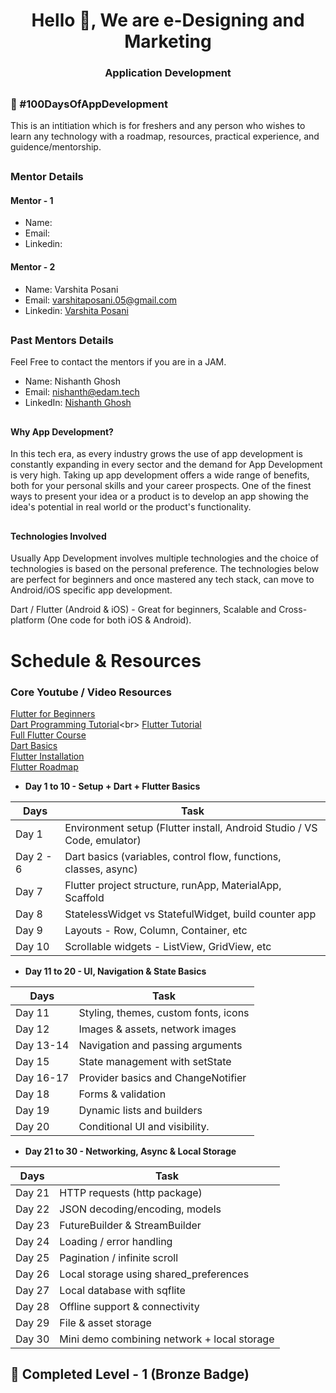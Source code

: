 <h1 align="center">Hello 👋, We are e-Designing and Marketing </h1>
<h3 align="center">Application Development</h3>

## <h3> 💯 #100DaysOfAppDevelopment </h3>
<p> This is an intitiation which is for freshers and any person who wishes to learn any technology with a roadmap, resources, practical experience, and guidence/mentorship. </p>

## <h3> Mentor Details </h3>

<h4>Mentor - 1</h4>

- Name:
- Email:
- Linkedin:

<h4> Mentor - 2 </h4>

- Name: Varshita Posani
- Email: varshitaposani.05@gmail.com
- Linkedin: [Varshita Posani](https://www.linkedin.com/in/varshita-posani-9a0807298/)

## <h3>Past Mentors Details </h3>
<p> Feel Free to contact the mentors if you are in a JAM. </p>

 - Name: Nishanth Ghosh
 - Email: nishanth@edam.tech
 - LinkedIn: [Nishanth Ghosh](https://www.linkedin.com/in/nishant-ghosh-8161871bb?miniProfileUrn=urn:li:fs_miniProfile:ACoAADMa99IB9swaX6z2DdFN9uyJgFd_8Cj5w-4&lipi=urn:li:page:d_flagship3_search_srp_all;G8NqfdW/SDGtgAfx3q7FsA==)

## <h4>Why App Development?</h4>
<p> In this tech era, as every industry grows the use of app development is constantly expanding in every sector and the demand for App Development is very high. Taking up app development offers a wide range of benefits, both for your personal skills and your career prospects. One of the finest ways to present your idea or a product is to develop an app showing the idea's potential in real world or the product's functionality. </p>

## <h4>Technologies Involved</h4>
<p>Usually App Development involves multiple technologies and the choice of technologies is based on the personal preference. The technologies below are perfect for beginners and once mastered any tech stack, can move to Android/iOS specific app development.

Dart / Flutter (Android & iOS) - Great for beginners, Scalable and Cross-platform (One code for both iOS & Android).
</p>

## <h1>Schedule & Resources</h1>

<h3>Core Youtube / Video Resources</h3>

[Flutter for Beginners](https://www.youtube.com/watch?v=3kaGC_DrUnw) <br>
[Dart Programming Tutorial](https://www.youtube.com/watch?v=Ej_Pcr4uC2Q")<br>
[Flutter Tutorial](https://www.youtube.com/watch?v=1ukSR1GRtMU)<br>
[Full Flutter Course](https://www.youtube.com/watch?v=5lDJNFSWUD8)<br>
[Dart Basics](https://www.youtube.com/watch?v=Ej_Pcr4uC2Q)<br>
[Flutter Installation](https://www.youtube.com/watch?v=1ukSR1GRtMU)<br>
[Flutter Roadmap](https://roadmap.sh/flutter)<br>

* <b> Day 1 to 10 - Setup + Dart + Flutter Basics </b>

| Days | Task |
|----------|----------|
| Day 1 | Environment setup (Flutter install, Android Studio / VS Code, emulator) |
| Day 2 - 6 | Dart basics (variables, control flow, functions, classes, async) |
| Day 7 | Flutter project structure, runApp, MaterialApp, Scaffold |
| Day 8 | StatelessWidget vs StatefulWidget, build counter app |
| Day 9 | Layouts - Row, Column, Container, etc |
| Day 10 | Scrollable widgets - ListView, GridView, etc |

* <b> Day 11 to 20 - UI, Navigation & State Basics </b>

| Days | Task |
|----------|----------|
| Day 11 | Styling, themes, custom fonts, icons |
| Day 12 | Images & assets, network images |
| Day 13-14 | Navigation and passing arguments |
| Day 15 | State management with setState |
| Day 16-17 | Provider basics and ChangeNotifier |
| Day 18 | Forms & validation |
| Day 19 | Dynamic lists and builders |
| Day 20 | Conditional UI and visibility. |

* <b> Day 21 to 30 - Networking, Async & Local Storage </b>

| Days | Task |
|----------|----------|
| Day 21 | HTTP requests (http package) |
| Day 22 | JSON decoding/encoding, models |
| Day 23 | FutureBuilder & StreamBuilder |
| Day 24 | Loading / error handling |
| Day 25 | Pagination / infinite scroll |
| Day 26 | Local storage using shared_preferences |
| Day 27 | Local database with sqflite |
| Day 28 | Offline support & connectivity |
| Day 29 | File & asset storage |
| Day 30 | Mini demo combining network + local storage |

## 🥉 Completed Level - 1 (Bronze Badge)
